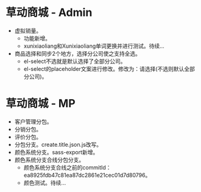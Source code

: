 # 草动商城 - Admin
* 虚拟销量。
    - 功能新增。
    - xunixiaoliang和Xunixiaoliang单词更换并进行测试。待续...
* 商品选择和同步2个地方，选择分公司使之支持全选。
    - el-select不选就是默认选择了全部分公司。
    - el-select的placeholder文案进行修改。修改为：请选择(不选则默认全部分公司)。

# 草动商城 - MP
* 客户管理分包。
* 分销分包。
* 评价分包。
* 分包分支。create.title.json.js改写。
* 颜色系统分支。sass-export新增。
* 颜色系统分支合线分包分支。
    - 颜色系统分支合线之前的commitId：ea8925fdb47c81ea87dc2861e21cec01d7d80796。
    - 颜色测试。待续...
